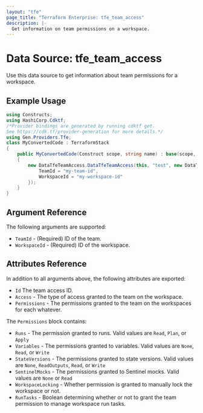 ```yaml
---
layout: "tfe"
page_title: "Terraform Enterprise: tfe_team_access"
description: |-
  Get information on team permissions on a workspace.
---
```


# Data Source: tfe_team_access

Use this data source to get information about team permissions for a workspace.

## Example Usage

```csharp
using Constructs;
using HashiCorp.Cdktf;
/*Provider bindings are generated by running cdktf get.
See https://cdk.tf/provider-generation for more details.*/
using Gen.Providers.Tfe;
class MyConvertedCode : TerraformStack
{
    public MyConvertedCode(Construct scope, string name) : base(scope, name)
    {
        new DataTfeTeamAccess.DataTfeTeamAccess(this, "test", new DataTfeTeamAccessConfig {
            TeamId = "my-team-id",
            WorkspaceId = "my-workspace-id"
        });
    }
}
```

## Argument Reference

The following arguments are supported:

* `TeamId` - (Required) ID of the team.
* `WorkspaceId` - (Required) ID of the workspace.

## Attributes Reference

In addition to all arguments above, the following attributes are exported:

* `Id` The team access ID.
* `Access` - The type of access granted to the team on the workspace.
* `Permissions` - The permissions granted to the team on the workspaces for each whatever.

The `Permissions` block contains:

* `Runs` - The permission granted to runs. Valid values are `Read`, `Plan`, or `Apply`
* `Variables` - The permissions granted to variables. Valid values are `None`, `Read`, or `Write`
* `StateVersions` - The permissions granted to state versions. Valid values are `None`, `ReadOutputs`, `Read`, or `Write`
* `SentinelMocks` - The permissions granted to Sentinel mocks. Valid values are `None` or `Read`
* `WorkspaceLocking` - Whether permission is granted to manually lock the workspace or not.
* `RunTasks` - Boolean determining whether or not to grant the team permission to manage workspace run tasks.

<!-- cache-key: cdktf-0.17.0-pre.15 input-95b20b8ad069cffffc1863d16cd9001f0074da34b788353d4b343912d7784d80 -->